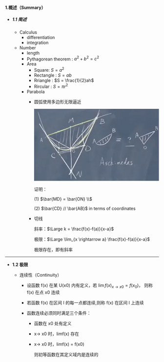 #### 1.概述（Summary）

* ##### 1.1 简述

  * Calculus
    * differentiation
    * integration
  * Number
    * length
    * Pythagorean theorem : $a^2 + b^2 = c^2$
    * Area
      * Square: $S = a^2$
      * Rectangle : $S = ab$
      * Rriangle : $S = \frac{1}{2}ah$
      * Rircular : $S = \pi r^2$
    * Parabola
      * 圆弧使用多边形无限逼近

        ![avatar](./images/u11_Parabola.png)

        证明：

        (1) $\bar{MD} = \bar{ON} \\$

        (2) $\bar{CD} // \bar{AB}$  in terms of coordinates

      * 切线

        斜率：$\Large k = \frac{f(x)-f(a)}{x-a}$

        极限：$\Large \lim_{x \rightarrow a} \frac{f(x)-f(a)}{x-a}$

        极限存在，即有斜率

---

* **1.2 极限**

  * 连续性（Continuity）

    * 设函数 f(x) 在某 U(x0) 内有定义，若 $\lim f(x)_{x→x0} = f(x_0)$， 则称 f(x) 在点 x0 连续

    * 若函数 f(x) 在区间 I 的每一点都连续,则称 f(x) 在区间 I 上连续

    * 函数连续必须同时满足三个条件：

      * 函数在 x0 处有定义

      * x-> x0 时，limf(x) 存在

      * x-> x0 时，limf(x) = f(x0)

        则初等函数在其定义域内是连续的



















































